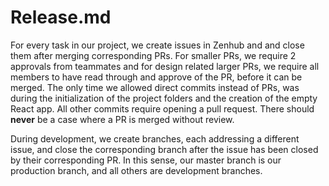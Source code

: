 # Release.md

For every task in our project, we create issues in Zenhub and and close them after merging corresponding PRs. For smaller PRs, we require 2 approvals from teammates and for design related larger PRs, we require all members to have read through and approve of the PR, before it can be merged. 
The only time we allowed direct commits instead of PRs, was during the initialization of the project folders and the creation of the empty React app. All other commits require opening a pull request. There should **never** be a case where a PR is merged without review.

During development, we create branches, each addressing a different issue, and close the corresponding branch after the issue has been closed by their corresponding PR. In this sense, our master branch is our production branch, and all others are development branches.
